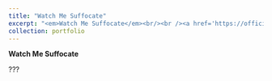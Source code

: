 ```yaml
---
title: "Watch Me Suffocate"
excerpt: "<em>Watch Me Suffocate</em><br/><br /><a href='https://official.watchmesuffocate.com/posts/watch-me-suffocate/' target='_blank'><img src='/images/portfolio/watch_me_suffocate.png'></a>"
collection: portfolio
---
```


**Watch Me Suffocate**

???